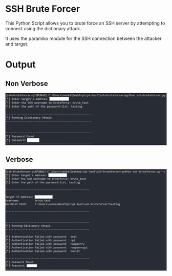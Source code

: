 # SSH Brute Forcer
This Python Script allows you to brute force an SSH server by attempting to connect using the dictionary attack.

It uses the paramiko module for the SSH connection between the attacker and target.

# Output
## Non Verbose
![](/output/def-found.png)

## Verbose
![](/output/verb-found.png)

